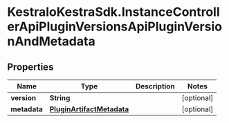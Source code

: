 # KestraIoKestraSdk.InstanceControllerApiPluginVersionsApiPluginVersionAndMetadata

## Properties

Name | Type | Description | Notes
------------ | ------------- | ------------- | -------------
**version** | **String** |  | [optional] 
**metadata** | [**PluginArtifactMetadata**](PluginArtifactMetadata.md) |  | [optional] 


